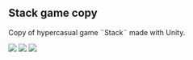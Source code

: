 ## Stack game copy

Copy of hypercasual game &uml;Stack&uml; made with Unity.

![](https://i.imgur.com/NSljrGG.png?1)
![](https://i.imgur.com/dcjjKJZ.png?1)
![](https://i.imgur.com/yn9NVcy.png?1)

